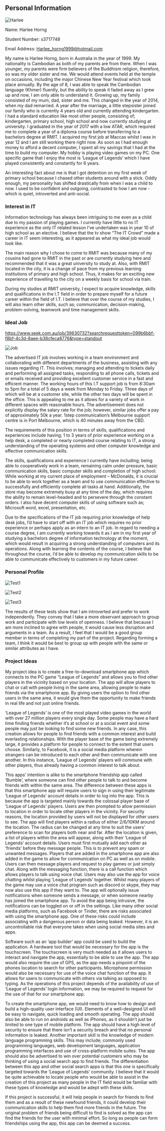 ## Personal Information

![Harlee](harlee.jpg)


Name: Harlee Horng 

Student Number: s3717748

Email Address: Harlee_horng1999@hotmail.com 

My name is Harlee Horng, born in Australia in the year of 1999. My nationality is Cambodian as both of my parents are from there. When I was younger, my parents were firm believers of the Buddhism religion, therefore, so was my older sister and me. We would attend events held at the temple on occasions, including the major Chinese New Year festival which took place annually. By the age of 8, I was able to speak the Cambodian language (Khmer) fluently, but the ability to speak it faded away as I grew up and now, I am only able to understand it. Growing up, my family consisted of my mum, dad, sister and me. This changed in the year of 2014, when my dad remarried. A year after the marriage, a little stepsister joined our family who is currently 4 years old and currently attending kindergarten. I had a standard education like most other people, consisting of; kindergarten, primary school, high school and now currently studying at university. I graduated in the year of 2017 with a low ATAR, which required me to complete a year of a diploma course before transferring to a bachelors degree at RMIT. I acquired my first job at Maccas whilst I was in year 12 and I am still working there right now. As soon as I had enough money to afford a decent computer, I spent all my savings that I had at the time to build my computer. My hobby is playing video games on my PC. One specific game that I enjoy the most is ‘League of Legends’ which I have played consistently and constantly for 6 years.

An interesting fact about me is that I got detention on my first week of primary school because I chased other students around with a stick. Oddly enough, my personality has shifted drastically from when I was a child to now. I used to be confident and outgoing, contrasted to how I am now - which is quiet, introverted and anti-social.


### Interest in IT

Information technology has always been intriguing to me even as a child due to my passion of playing games.  I currently have little to no IT experience as the only IT related lesson I’ve undertaken was in year 10 of high school as an elective. I believe that the tv show “The IT Crowd” made a career in IT seem interesting, as it appeared as what my ideal job would look like.

The main reason why I chose to come to RMIT was because many of my cousins had gone to RMIT in the past or are currently studying here and recommended that it was a great university to study at. Also, with RMIT located in the city, it is a change of pace from my previous learning institutions of primary and high school. Thus, it makes for an exciting new experience of travelling to the city on a weekly basis for school via train. 

During my studies at RMIT university, I expect to acquire knowledge, skills and qualifications in the I.T field in order to prepare myself for a future career within the field of I.T. I believe that over the course of my studies, I will also learn other skills, such as; communication, decision-making, problem-solving, teamwork and time management skills.


### Ideal Job

https://www.seek.com.au/job/39630732?searchrequesttoken=099b6bbf-f8bf-4c3d-8aee-b38cfeca8776&type=standout

![Job](https://github.com/hharlee/ProfileHarlee/blob/master/1step.png)

The advertised IT job involves working in a team environment and collaborating with different departments of the business, assisting with any issues regarding IT. This involves; managing and attending to tickets daily and performing all assigned tasks, responding to all phone calls, tickets and or emails received and providing excellent customer service in a fast and efficient manner. The working hours of this I.T support job is from 8:30am to 5pm for a total of 5 days a week from Monday to Friday. Three days of which will be at a customer site, while the other two days will be spent in the office. This is appealing to me as it allows for a variety of work in different spaces with reasonable hours. The advertisement does not explicitly display the salary rate for the job; however, similar jobs offer a pay of approximately 50k a year. 1step communication’s Melbourne support centre is in Port Melbourne, which is 40 minutes away from the CBD.

The requirements of this position in terms of skills, qualifications and experiences include having; 1 to 3 years of prior experience working on a help desk, a completed or nearly completed course relating to IT, a strong understanding of the operating systems and other computer knowledge and effective communication skills.

The skills, qualifications and experience I currently have including; being able to cooperatively work in a team, remaining calm under pressure, basic communication skills, basic computer skills and completion of high school. While working at my current place of employment – McDonalds, it is crucial to be able to work together as a team and to use communication effective to successfully and efficiently complete all tasks at hand. Additionally, the store may become extremely busy at any time of the day, which requires the ability to remain level-headed and to persevere through the constant orders. I also have decent computer skills of using software such as; Microsoft word, excel, presentation, etc. 

Due to the specifications of the IT job requiring prior knowledge of help desk jobs, I’d have to start off with an IT job which requires no prior experience or perhaps apply as an intern to an IT job. In regard to needing a course degree, I am currently working towards it as I am in my first year of studying a bachelors degree of information technology at the moment, which would result in acquiring a strong understanding of computers and its operations. Along with learning the contents of the course, I believe that throughout the course, I’d be able to develop my communication skills to be able to communicate effectively to customers in my future career.

### Personal Profile

![Test1](https://github.com/hharlee/ProfileHarlee/blob/master/t1.png)

![Test2](https://github.com/hharlee/ProfileHarlee/blob/master/t2.png)

![Test3](https://github.com/hharlee/ProfileHarlee/blob/master/t3.png)

The results of these tests show that I am introverted and prefer to work independently. They convey that I take a more observant approach to group work and participate with low levels of openness.  I believe that because I am more inclined to agree with people, it would cause less disruption and arguments in a team. As a result, I feel that I would be a good group member in terms of completing my part of the project. Regarding forming a team, I think it would be best to group up with people with the same or similar attributes as I have.

### Project Ideas

My project idea is to create a free-to-download smartphone app which connects to the PC game “League of Legends” and allows you to find other players in the vicinity based on your location. The app will allow players to chat or call with people living in the same area, allowing people to make friends via the smartphone app. By giving users the option to find other users in the same area, it would give them the opportunity to make friends in real life and not just online friends. 

‘League of Legends’ is one of the most played video games in the world with over 27 million players every single day. Some people may have a hard time finding friends whether it’s at school or at a social event and some people may just be looking to find some new friends. In any case, this creation allows for people to find friends with a common interest and build everlasting relationships. With the player base of the game being extremely large, it provides a platform for people to connect to the extent that users choose. Similarly, to Facebook, it is a social media platform wherein strangers can be introduced to each other and then communicate with one another. In this instance, ‘League of Legends’ players will commune with other players, thus already having a common interest to talk about. 

This apps’ intention is alike to the smartphone friendship app called ‘Bumble’, where someone can find other people to talk to and become friends with within the same area. The difference between these apps is that this smartphone app will require users to sign in using their legitimate ‘League of Legends’ account details in order to log into the app. This is because the app is targeted mainly towards the colossal player base of ‘League of Legends’ players.  Users are then prompted to allow permission to location in order to locate other players in the vicinity. For security reasons, the location provided by users will not be displayed for other users to see. The app will find players within a radius of either 2/6/10KM around the location. The radius can be changed at any time to suit the users’ preference to scan for players both near and far. After the location is given, a list of players within the area will appear, along with their ‘League of Legends’ account details. Users must first mutually add each other as ‘friends’ before they message people. This is to prevent any spam or unwanted messages. Players that are added in the smartphone app are also added in the game to allow for communication on PC as well as on mobile. Users can then message players and request to play games or just simply chat. Along with the messaging function, there is a call function which allows players to talk using voice chat. Users may also use the app for voice chatting whilst playing ‘League of Legends’ together. Whilst many players of the game may use a voice chat program such as discord or skype, they may now also use this app if they want to. The app will optionally issue notifications when someone sends a message, or when someone nearby has joined the smartphone app. To avoid the app being intrusive, the notifications can be toggled on or off in the settings. Like many other social media platforms, such as Facebook or Tinder, there are risks associated with using the smartphone app. One of these risks could include associating with a dangerous person or data being leaked. However, it is an uncontrollable risk that everyone takes when using social media sites and apps. 

Software such as an ‘app builder’ app could be used to build the application. A hardware tool that would be necessary for the app is the touchscreen. The touchscreen is very much needed as it allows users to interact and navigate the app, essentially to be able to use the app. The app would also require the use of GPS, as the app needs a pinpoint of the phones location to search for other participants. Microphone permission would also be necessary for use of the voice chat function of the app. It allows for users to communicate with others via talking as opposed to typing. As the operations of this project depends of the availability of use of ‘League of Legends’ login information, we may be required to request for the use of that for our smartphone app. 

To create the smartphone app, we would need to know how to design and build a high-quality user interface (UI). Elements of a well-designed UI will be easy to navigate, quick loading and smooth operating. The app should also be able to run on androids as well as iPhones, as it shouldn’t just be limited to one type of mobile platform. The app should have a high level of security to ensure that there isn’t a security breach and that no personal information is leaked. Another important skill is the knowledge of modern language programming skills. This may include; commonly used programming languages, web development languages, application programming interfaces and use of cross-platform mobile suites. The app should also be advertised to win over potential customers who may be thinking of using a social search app to find friends. The differentiation between this app and other social search apps is that this one is specifically targeted towards the ‘League of Legends’ community. I believe that it would be quite achievable to locate people who would be able to assist in the creation of this project as many people in the IT field would be familiar with these types of knowledge and would be adept with these skills. 

If this project is successful, it will help people in search for friends to find them and as a result of these newfound friends, it could develop their communication skills to help them find more friends in the future. The original problem of friends being difficult to find is solved as the app can find the friends for the user with minimal effort. So long as people can form friendships using the app, this app can be deemed a success. 



